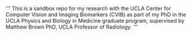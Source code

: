 '''
This is a sandbox repo for my research with the UCLA Center for Computer Vision 
and Imaging Biomarkers (CVIB) as part of my PhD in the UCLA Physics and Biology 
in Medicine graduate program, supervised by Matthew Brown PhD, UCLA Professor 
of Radiology.
'''
